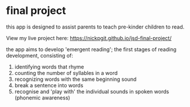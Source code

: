 # final project 

this app is designed to assist parents to teach pre-kinder children to read. 

View my live project here: https://nickpgit.github.io/jsd-final-project/

the app aims to develop 'emergent reading'; the first stages of reading development, consisting of: 
1. identifying words that rhyme
2. counting the number of syllables in a word 
3. recognizing words with the same beginning sound
4. break a sentence into words
5. recognise and 'play with' the individual sounds in spoken words (phonemic awareness) 

  